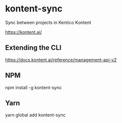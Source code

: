 # kontent-sync
Sync between projects in Kentico Kontent

https://kontent.ai/

## Extending the CLI
https://docs.kontent.ai/reference/management-api-v2

## NPM

npm install -g kontent-sync

## Yarn

yarn global add kontent-sync
